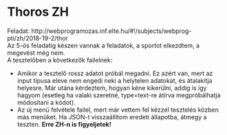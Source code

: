 <h1>Thoros ZH</h1>
Feladat: http://webprogramozas.inf.elte.hu/#!/subjects/webprog-pti/zh/2018-19-2/thor <br>
Az 5-ös feladatig készen vannak a feladatok, a sportot elkezdtem, a megevést még nem.<br>
A tesztelőben a következők failelnek:
<ul>
<li>Amikor a tesztelő rossz adatot próbál megadni. Ez azért van, mert az input típusa eleve nem engedi neki a helytelen adatokat, és átalakítja helyesre. Már utána kérdeztem, hogyan kéne kikerülni, addig is így hagyom (esetleg ha valaki szeretné, type=text-re átírva megpróbálhatja módosítani a kódot).</li>
<li>Az új menü felvétele failel, mert már vettem fel kézzel tesztelés közben más menüket. Ha JSON-t visszaállítom eredeti állapotba, átmegy a teszten. <b>Erre ZH-n is figyeljetek!</b></li>
</ul>
